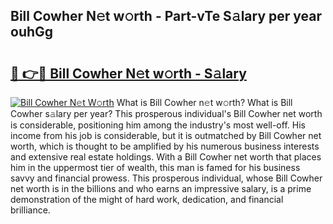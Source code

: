 ## Bill Cowher N𝚎t w𝚘rth - Part-vTe S𝚊lary per year ouhGg

# <h2><a href="http://gc1t53j.nevu.top/?p=Bill+Cowher">🔗 👉🔴 Bill Cowher N𝚎t w𝚘rth - S𝚊lary</a></h2>

[![Bill Cowher N𝚎t W𝚘rth](https://i.imgur.com/Oavwk0R.jpeg)](http://gc1t53j.nevu.top/?p=Bill+Cowher)
What is Bill Cowher n𝚎t w𝚘rth? What is Bill Cowher s𝚊lary per year?
This prosperous individual's Bill Cowher net worth is considerable, positioning him among the industry's most well-off. His income from his job is considerable, but it is outmatched by Bill Cowher net worth, which is thought to be amplified by his numerous business interests and extensive real estate holdings. With a Bill Cowher net worth that places him in the uppermost tier of wealth, this man is famed for his business savvy and financial prowess. This prosperous individual, whose Bill Cowher net worth is in the billions and who earns an impressive salary, is a prime demonstration of the might of hard work, dedication, and financial brilliance.
